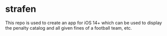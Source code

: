 # strafen
This repo is used to create an app for iOS 14+ which can be used to display the penalty catalog and all given fines of a football team, etc.
